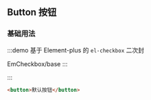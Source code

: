 ## Button 按钮

### 基础用法
:::demo 基于 Element-plus 的 `el-checkbox` 二次封

EmCheckbox/base
:::

:::

```html
<button>默认按钮</button>
```  


